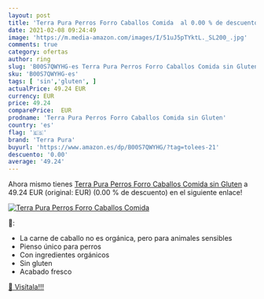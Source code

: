 ```yaml
---
layout: post
title: 'Terra Pura Perros Forro Caballos Comida  al 0.00 % de descuento'
date: 2021-02-08 09:24:49
image: 'https://m.media-amazon.com/images/I/51uJ5pTYktL._SL200_.jpg'
comments: true
category: ofertas
author: ring
slug: 'B00S7QWYHG-es Terra Pura Perros Forro Caballos Comida sin Gluten'
sku: 'B00S7QWYHG-es'
tags: [ 'sin','gluten', ]
actualPrice: 49.24 EUR
currency: EUR
price: 49.24
comparePrice:  EUR
prodname: 'Terra Pura Perros Forro Caballos Comida sin Gluten'
country: 'es'
flag: '🇪🇸'
brand: 'Terra Pura'
buyurl: 'https://www.amazon.es/dp/B00S7QWYHG/?tag=tolees-21'
descuento: '0.00'
average: '49.24'
---
```


Ahora mismo tienes [Terra Pura Perros Forro Caballos Comida sin Gluten](https://www.amazon.es/dp/B00S7QWYHG/?tag=tolees-21) a 49.24 EUR (original:  EUR) (0.00 %  de descuento) en el siguiente enlace!

[![Terra Pura Perros Forro Caballos Comida ](https://m.media-amazon.com/images/I/51uJ5pTYktL._SL200_.jpg)](https://www.amazon.es/dp/B00S7QWYHG/?tag=tolees-21)

🔎:

- La carne de caballo no es orgánica, pero para animales sensibles
- Pienso único para perros
- Con ingredientes orgánicos
- Sin gluten
- Acabado fresco

[🛒 Visítala!!!](https://www.amazon.es/dp/B00S7QWYHG/?tag=tolees-21)
